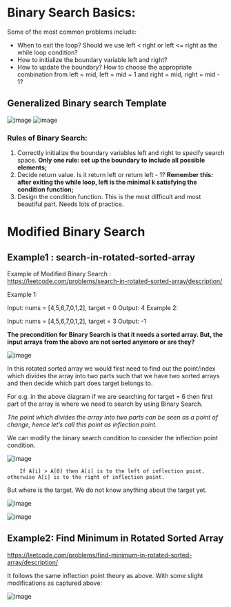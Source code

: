# Binary Search Basics:
Some of the most common problems include:
- When to exit the loop? Should we use left < right or left <= right as the while loop condition?
- How to initialize the boundary variable left and right?
- How to update the boundary? How to choose the appropriate combination from left = mid, left = mid + 1 and right = mid, right = mid - 1?

## Generalized Binary search Template 

![image](https://user-images.githubusercontent.com/33947539/144096791-e8425f22-bb09-41a6-b71f-63bb3d398c3a.png)
![image](https://user-images.githubusercontent.com/33947539/144096857-5c731e2f-9e34-41b3-a743-d2d20e5b150f.png)

### Rules of Binary Search:
1. Correctly initialize the boundary variables left and right to specify search space. **Only one rule: set up the boundary to include all possible elements;**
2. Decide return value. Is it return left or return left - 1? **Remember this: after exiting the while loop, left is the minimal k satisfying the condition function;**
3. Design the condition function. This is the most difficult and most beautiful part. Needs lots of practice.

# Modified Binary Search 

## Example1 : search-in-rotated-sorted-array
Example of Modified Binary Search : https://leetcode.com/problems/search-in-rotated-sorted-array/description/

Example 1:

Input: nums = [4,5,6,7,0,1,2], target = 0
Output: 4
Example 2:

Input: nums = [4,5,6,7,0,1,2], target = 3
Output: -1

**The precondition for Binary Search is that it needs a sorted array. But, the input arrays from the above are not sorted anymore or are they?**

![image](https://user-images.githubusercontent.com/33947539/152317514-09117459-d971-4596-8a09-259145b632da.png)

In this rotated sorted array we would first need to find out the point/index which divides the array into two parts such that we have two sorted arrays and then decide which part does target belongs to.

For e.g. in the above diagram if we are searching for target = 6 then first part of the array is where we need to search by using Binary Search.

*The point which divides the array into two parts can be seen as a point of change, hence let’s call this point as inflection point.*

We can modify the binary search condition to consider the inflection point condition.

![image](https://user-images.githubusercontent.com/33947539/152317719-a194cd41-008e-4495-8324-588944775963.png)

        If A[i] > A[0] then A[i] is to the left of inflection point, otherwise A[i] is to the right of inflection point.

But where is the target. We do not know anything about the target yet.

![image](https://user-images.githubusercontent.com/33947539/152317886-5436a090-47fa-4871-981e-a295d4f4127e.png)

![image](https://user-images.githubusercontent.com/33947539/152317917-11541152-6bb0-49ad-b26f-f6928610aa03.png)

## Example2: Find Minimum in Rotated Sorted Array
https://leetcode.com/problems/find-minimum-in-rotated-sorted-array/description/

It follows the same inflection point theory as above. With some slight modifications as captured above:

![image](https://user-images.githubusercontent.com/33947539/152319692-034018d4-b952-4edc-b3b9-932bc71bc417.png)



